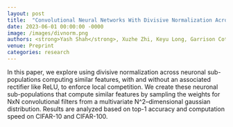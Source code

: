 ```yaml
---
layout: post
title:  "Convolutional Neural Networks With Divisive Normalization Across Similar Features"
date: 2023-06-01 00:00:00 -0000
image: /images/divnorm.png
authors: <strong>Yash Shah</strong>, Xuzhe Zhi, Keyu Long, Garrison Cottrell
venue: Preprint
categories: research
---
```

In this paper, we explore using divisive normalization across neuronal sub-populations computing similar features, with and without an associated rectifier like ReLU, to enforce local competition. We create these neuronal sub-populations that compute similar features by sampling the weights for NxN convolutional filters from a multivariate N^2–dimensional gaussian distribution. Results are analyzed based on top-1 accuracy and computation speed on CIFAR-10 and CIFAR-100.